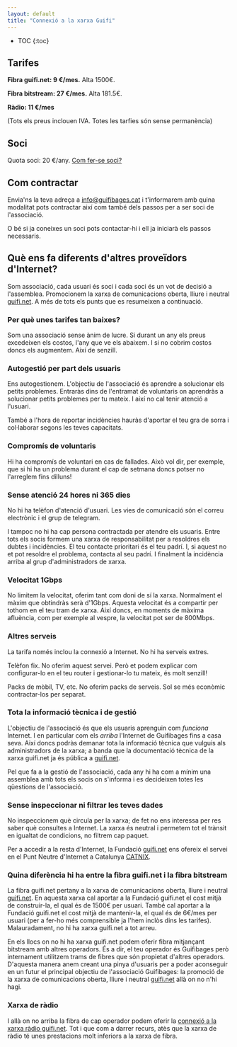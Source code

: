 ```yaml
---
layout: default
title: "Connexió a la xarxa Guifi"
---
```


* TOC
{:toc}


## Tarifes

**Fibra guifi.net:  9 €/mes.** Alta 1500€.

**Fibra bitstream:  27 €/mes.** Alta 181.5€.

**Ràdio: 11 €/mes**

(Tots els preus inclouen IVA. Totes les tarfies són sense permanència)

## Soci

Quota soci:  20 €/any. [Com fer-se soci?](/doc/soci/)


## Com contractar


Envia'ns la teva adreça a [info@guifibages.cat](mailto:info@guifibages.cat) i t'informarem amb quina modalitat pots contractar així com també dels passos per a ser soci de l'associació.

O bé si ja coneixes un soci pots contactar-hi i ell ja iniciarà els passos necessaris.



## Què ens fa diferents d'altres proveïdors d'Internet?

Som associació, cada usuari és soci i cada soci és un vot de decisió a l'assemblea. Promocionem la xarxa de comunicacions oberta, lliure i neutral  [guifi.net](http://guifi.net). A més de tots els punts que es resumeixen a continuació.



### Per què unes tarifes tan baixes?

Som una associació sense ànim de lucre. Si durant un any els preus excedeixen els costos, l'any que ve els abaixem. I si no cobrim costos doncs els augmentem. Així de senzill.

### Autogestió per part dels usuaris

Ens autogestionem. L'objectiu de l'associació és aprendre a solucionar els petits problemes. Entraràs dins de l'entramat de voluntaris on aprendràs a solucionar petits problemes per tu mateix. I així no cal tenir atenció a l'usuari.

També a l'hora de reportar incidències hauràs d'aportar el teu gra de sorra i col·laborar segons les teves capacitats.


### Compromís de voluntaris

Hi ha compromís de voluntari en cas de fallades. Això vol dir, per exemple, que si hi ha un problema durant el cap de setmana doncs potser no l'arreglem fins dilluns!

### Sense atenció 24 hores ni 365 dies

No hi ha telèfon d'atenció d'usuari. Les vies de comunicació són el correu electrònic i el grup de telegram.

I tampoc no hi ha cap persona contractada per atendre els usuaris. Entre tots els socis formem una xarxa de responsabilitat per a resoldres els dubtes i incidències. El teu contacte prioritari és el teu padrí. I, si aquest no et pot resoldre el problema, contacta al seu padrí. I finalment la incidència arriba al grup d'administradors de xarxa.


### Velocitat 1Gbps

No limitem la velocitat, oferim tant com doni de sí la xarxa. Normalment el màxim que obtindràs serà d'1Gbps. Aquesta velocitat és a compartir per tothom en el teu tram de xarxa. Així doncs, en moments de màxima afluència, com per exemple al vespre, la velocitat pot ser de 800Mbps.


### Altres serveis

La tarifa només inclou la connexió a Internet. No hi ha serveis extres.


Telèfon fix. No oferim aquest servei. Però et podem explicar com configurar-lo en el teu router i gestionar-lo tu mateix, és molt senzill!

Packs de mòbil, TV, etc. No oferim packs de serveis. Sol se més econòmic contractar-los per separat.


### Tota la informació tècnica i de gestió

L'objectiu de l'associació és que els usuaris aprenguin com *funciona* Internet. I en particular com els *arriba* l'Internet de Guifibages fins a casa seva. Així doncs podràs demanar tota la informació tècnica que vulguis als administradors de la xarxa; a banda que la documentació tècnica de la xarxa guifi.net ja és pública a [guifi.net](http://guifi.net).

Pel que fa a la gestió de l'associació, cada any hi ha com a mínim una assemblea amb tots els socis on s'informa i es decideixen totes les qüestions de l'associació.


### Sense inspeccionar ni filtrar les teves dades

No inspeccionem què circula per la xarxa; de fet no ens interessa per res saber què consultes a Internet. La xarxa és neutral i permetem tot el trànsit en igualtat de condicions, no filtrem cap paquet.

Per a accedir a la resta d'Internet, la Fundació [guifi.net](http://guifi.net) ens ofereix el servei en el Punt Neutre d'Internet a Catalunya [CATNIX](https://www.catnix.net/xarxes-connectades/).






### Quina diferència hi ha entre la fibra guifi.net i la fibra bitstream

La fibra guifi.net pertany a la xarxa de comunicacions oberta, lliure i neutral  [guifi.net](http://guifi.net). En aquesta xarxa cal aportar a la Fundació guifi.net el cost mitjà de construir-la, el qual és de 1500€ per usuari. També cal aportar a la Fundació guifi.net el cost mitjà de mantenir-la, el qual és de 6€/mes per usuari (per a fer-ho més comprensible ja l'hem inclòs dins les tarifes). Malauradament, no hi ha xarxa guifi.net a tot arreu.

En els llocs on no hi ha xarxa guifi.net podem oferir fibra mitjançant bitstream amb altres operadors. És a dir, el teu operador és Guifibages però internament utilitzem trams de fibres que són propietat d'altres operadors. D'aquesta manera anem creant una pinya d'usuaris per a poder aconseguir en un futur el principal objectiu de l'associació Guifibages: la promoció de la xarxa de comunicacions oberta, lliure i neutral  [guifi.net](http://guifi.net) allà on no n'hi hagi.


### Xarxa de ràdio

I allà on no arriba la fibra de cap operador podem oferir la [connexió a la xarxa ràdio guifi.net](/doc/connexio/radio). Tot i que com a darrer recurs, atès que la xarxa de ràdio té unes prestacions molt inferiors a la xarxa de fibra.


